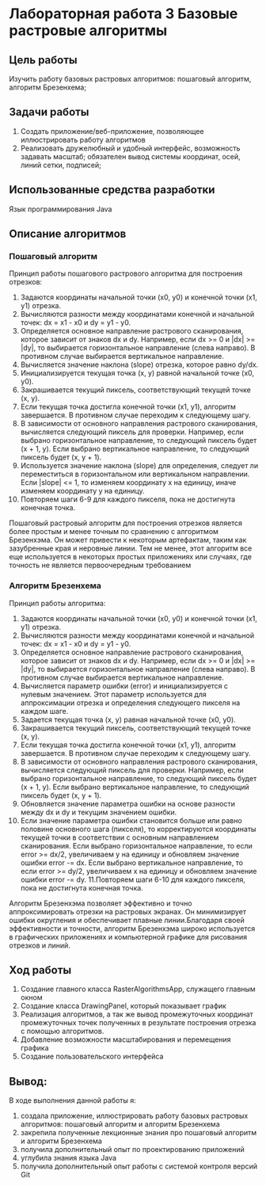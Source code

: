 # Лабораторная работа 3 Базовые растровые алгоритмы
## Цель работы
Изучить работу базовых растровых алгоритмов: пошаговый алгоритм, алгоритм Брезенхема;
## Задачи работы
1. Создать приложение/веб-приложение, позволяющее иллюстрировать работу алгоритмов
2. Реализовать дружелюбный и удобный интерфейс, возможность задавать масштаб; обязателен вывод системы координат, осей, линий сетки, подписей;
## Использованные средства разработки
Язык программирования Java
## Описание алгоритмов
### Пошаговый алгоритм
Принцип работы пошагового растрового алгоритма для построения отрезков:
1. Задаются координаты начальной точки (x0, y0) и конечной точки (x1, y1) отрезка.
2. Вычисляются разности между координатами конечной и начальной точек: dx = x1 - x0 и dy = y1 - y0.
3. Определяется основное направление растрового сканирования, которое зависит от знаков dx и dy.
Например, если dx >= 0 и |dx| >= |dy|, то выбирается горизонтальное направление (слева направо). В противном случае выбирается вертикальное направление.
4. Вычисляется значение наклона (slope) отрезка, которое равно dy/dx.
5. Инициализируется текущая точка (x, y) равной начальной точке (x0, y0).
6. Закрашивается текущий пиксель, соответствующий текущей точке (x, y).
7. Если текущая точка достигла конечной точки (x1, y1), алгоритм завершается. В противном случае переходим к следующему шагу.
8. В зависимости от основного направления растрового сканирования, вычисляется следующий пиксель для проверки. Например, если выбрано горизонтальное направление, то следующий пиксель будет (x + 1, y). Если выбрано вертикальное направление, то следующий пиксель будет (x, y + 1).
9. Используется значение наклона (slope) для определения, следует ли переместиться в горизонтальном или вертикальном направлении. Если |slope| <= 1, то изменяем координату x на единицу, иначе изменяем координату y на единицу.
10. Повторяем шаги 6-9 для каждого пикселя, пока не достигнута конечная точка.

Пошаговый растровый алгоритм для построения отрезков является более простым и менее точным по сравнению с алгоритмом Брезенхэма. 
Он может привести к некоторым артефактам, таким как зазубренные края и неровные линии. 
Тем не менее, этот алгоритм все еще используется в некоторых простых приложениях или случаях, где точность не является первоочередным требованием
### Алгоритм Брезенхема
Принцип работы алгоритма:
1. Задаются координаты начальной точки (x0, y0) и конечной точки (x1, y1) отрезка.
2. Вычисляются разности между координатами конечной и начальной точек: dx = x1 - x0 и dy = y1 - y0.
3. Определяется основное направление растрового сканирования, которое зависит от знаков dx и dy. Например, если dx >= 0 и |dx| >= |dy|, то выбирается горизонтальное направление (слева направо). В противном случае выбирается вертикальное направление.
4. Вычисляется параметр ошибки (error) и инициализируется с нулевым значением. Этот параметр используется для аппроксимации отрезка и определения следующего пикселя на каждом шаге.
5. Задается текущая точка (x, y) равная начальной точке (x0, y0).
6. Закрашивается текущий пиксель, соответствующий текущей точке (x, y).
7. Если текущая точка достигла конечной точки (x1, y1), алгоритм завершается. В противном случае переходим к следующему шагу.
8. В зависимости от основного направления растрового сканирования, вычисляется следующий пиксель для проверки. Например, если выбрано горизонтальное направление, то следующий пиксель будет (x + 1, y). Если выбрано вертикальное направление, то следующий пиксель будет (x, y + 1).
9. Обновляется значение параметра ошибки на основе разности между dx и dy и текущим значением ошибки.
10. Если значение параметра ошибки становится больше или равно половине основного шага (пикселя), то корректируются координаты текущей точки в соответствии с основным направлением сканирования.
Если выбрано горизонтальное направление, то если error >= dx/2, увеличиваем y на единицу и обновляем значение ошибки error -= dx.
Если выбрано вертикальное направление, то если error >= dy/2, увеличиваем x на единицу и обновляем значение ошибки error -= dy.
11.Повторяем шаги 6-10 для каждого пикселя, пока не достигнута конечная точка.

Алгоритм Брезенхэма позволяет эффективно и точно аппроксимировать отрезки на растровых экранах.
Он минимизирует ошибки округления и обеспечивает плавные линии.Благодаря своей эффективности и точности,
алгоритм Брезенхэма широко используется в графических приложениях и компьютерной графике для рисования отрезков и линий.
## Ход работы
1. Создание главного класса RasterAlgorithmsApp, служащего главным окном
2. Создание класса DrawingPanel, который показывает график
3. Реализация алгоритмов, а так же вывод промежуточных координат промежуточных точек полученных в результате построения отрезка с помощью алгоритмов.
4. Добавление возможности масштабирования и перемещения графика
5. Создание пользовательского интерфейса
## Вывод:
В ходе выполнения данной работы я:
1. создала приложение, иллюстрировать работу базовых растровых алгоритмов: пошаговый алгоритм и алгоритм Брезенхема
2. закрепила полученные лекционные знания про пошаговый алгоритм и алгоритм Брезенхема
3. получила дополнительный опыт по проектированию приложений
4. углубила знания языка Java
5. получила дополнительный опыт работы с системой контроля версий Git

